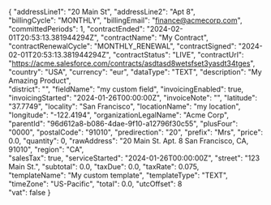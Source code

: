 {
  "addressLine1": "20 Main St",
  "addressLine2": "Apt 8",  
  "billingCycle": "MONTHLY",
  "billingEmail": "finance@acmecorp.com",
  "committedPeriods": 1,
  "contractEnded": "2024-02-01T20:53:13.381944294Z",
  "contractName": "My Contract",
  "contractRenewalCycle": "MONTHLY_RENEWAL",
  "contractSigned": "2024-02-01T20:53:13.381944294Z",
  "contractStatus": "LIVE",
  "contractUrl": "https://acme.salesforce.com/contracts/asdtasd8wetsfset3yasdt34tges",
  "country": "USA",
  "currency": "eur",
  "dataType": "TEXT",
  "description": "My Amazing Product",  
  "district": "",
  "fieldName": "my custom field",
  "invoicingEnabled": true,
  "invoicingStarted": "2024-01-26T00:00:00Z",
  "invoiceNote": "",
  "latitude": "37.7749",
  "locality": "San Francisco",
  "locationName": "my location",  
  "longitude": "-122.4194",
  "organizationLegalName": "Acme Corp",
  "parentId": "96d612a8-b086-4dae-9f10-a12796f30c55",
  "plusFour": "0000",
  "postalCode": "91010",
  "predirection": "20",
  "prefix": "Mrs",
  "price": 0.0,
  "quantity": 0,
  "rawAddress": "20 Main St. Apt. 8 San Francisco, CA, 91010",
  "region": "CA",  
  "salesTax": true,
  "serviceStarted": "2024-01-26T00:00:00Z",
  "street": "123 Main St.",
  "subtotal": 0.0,
  "taxDue": 0.0,
  "taxRate": 0.075,  
  "templateName": "My custom template",
  "templateType": "TEXT",
  "timeZone": "US-Pacific",
  "total": 0.0,
  "utcOffset": 8  
  "vat": false
}